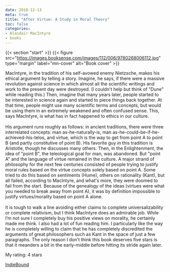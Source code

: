 ```yaml
---
date: 2010-12-13
meta: true
title: "After Virtue: A Study in Moral Theory"
toc: false
categories:
- Alasdair MacIntyre
- books
---
```


{{< section "start" >}}
{{< figure src="https://images.booksense.com/images/112/006/9780268006112.jpg" type="margin" label="mn-cover" alt="Book cover" >}}

MacIntyre, in the tradition of his self-avowed enemy Nietzsche, makes his ethical argument by telling a story. Imagine, he says, if there were a massive revolution against science in which almost all the scientific writings and work to the present day were destroyed. (I couldn't help but think of "Dune" while reading this.) Then, imagine that many years later, people started to be interested in science again and started to piece things back together. At that time, people might use many scientific terms and concepts, but would be using them in an extremely weakened and often confused sense. This, says MacIntyre, is what has in fact happened to ethics in our culture. <br /><br />His argument runs roughly as follows: in ancient traditions, there were three interrelated concepts: man as-he-naturally-is, man as-he-could-be-if-he-achieved-his-telos, and virtue, which is the way to get from point A to point B (and partly constitutive of point B). His favorite guy in this tradition is Aristotle, though he discusses many others. Then, in the Enlightenment, the idea of "point B", the teleological goal for man, was abandoned. But "point A" and the language of virtue remained in the culture. A major strand of philosophy for the next few centuries consisted of people trying to justify moral rules based on the virtue concepts solely based on point A. Some tried to do this based on sentiments (Hume), others on rationality (Kant), but all failed, according to MacIntyre, and what's more, they were doomed to fail from the start. Because of the genealogy of the ideas (virtues were what you needed to break away from point A), it was by definition impossible to justify virtues/morality based on point A alone.<br /><br />It is tough to walk a line avoiding either claims to complete universalizability or complete relativism, but I think MacIntyre does an admirable job. While I’m not sure I completely buy his positive views on morality, he certainly made me think. I also had a lot of fun reading him. I particularly like the way he is completely willing to claim that he has completely discredited the arguments of great philosophers such as Kant in the space of just a few paragraphs. The only reason I don’t think this book deserves five stars is that it meanders a bit in the early-middle before hitting its stride again later.<br />

My rating: 4 stars  

[IndieBound](https://www.indiebound.org/book/9780268006112)
